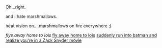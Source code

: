 Oh...right.

and i hate marshmallows.

heat vision on....marshmallows on fire everywhere ;)

*flys away home to lois*
[fly away home to lois](./fly-away-home-to-lois/fly-away-home-to-lois.md)
[suddenly run into batman and realize you're in a Zack Snyder movie](./zack-snyder-movie/zack-snyder-movie.md)